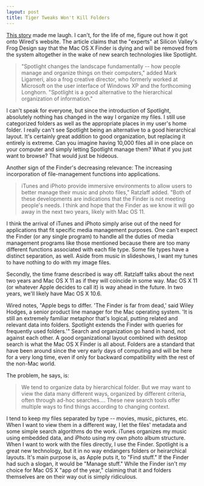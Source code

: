 ```yaml
---
layout: post
title: Tiger Tweaks Won't Kill Folders
---
```

[This story](http://www.wired.com/news/mac/0,2125,67774,00.html "Wired News: Tiger Tweaks Could Kill Folders") made me laugh. I can't, for the life of me, figure out how it got onto Wired's website. The article claims that the "experts" at Silicon Valley's Frog Design say that the Mac OS X Finder is dying and will be removed from the system altogether in the wake of new search technologies like Spotlight.

>"Spotlight changes the landscape fundamentally -- how people manage and organize things on their computers," added Mark Ligameri, also a frog creative director, who formerly worked at Microsoft on the user interface of Windows XP and the forthcoming Longhorn. "Spotlight is a good alternative to the hierarchical organization of information."

I can't speak for everyone, but since the introduction of Spotlight, absolutely nothing has changed in the way I organize my files.  I still use categorized folders as well as the appropriate places in my user's home folder.  I really can't see Spotlight being an alternative to a good hierarchical layout.  It's certainly great addition to good organization, but replacing it entirely is extreme.  Can you imagine having 10,000 files all in one place on your computer and simply letting Spotlight manage them?  What if you just want to browse?  That would just be hideous.

Another sign of the Finder's decreasing relevance: The increasing incorporation of file-management functions into applications.

>iTunes and iPhoto provide immersive environments to allow users to better manage their music and photo files," Ratzlaff added. "Both of these developments are indications that the Finder is not meeting people's needs. I think and hope that the Finder as we know it will go away in the next two years, likely with Mac OS 11.

I think the arrival of iTunes and iPhoto simply arise out of the need for applications that fit specific media management purposes.  One can't expect the Finder (or any single program) to handle all the duties of media management programs like those mentioned because there are too many different functions associated with each file type.  Some file types have a distinct separation, as well.  Aside from music in slideshows, I want my tunes to have nothing to do with my image files.

Secondly, the time frame described is way off.  Ratzlaff talks about the next two years and Mac OS X 11 as if they will coincide in some way.  Mac OS X 11 (or whatever Apple decides to call it) is way ahead in the future.  In two years, we'll likely have Mac OS X 10.6.

Wired notes, "Apple begs to differ. 'The Finder is far from dead,' said Wiley Hodges, a senior product line manager for the Mac operating system. 'It is still an extremely familiar metaphor that's logical, putting related and relevant data into folders. Spotlight extends the Finder with queries for frequently used folders.'"  Search and organization go hand in hand, not against each other.  A good organizational layout combined with desktop search is what the Mac OS X Finder is all about.  Folders are a standard that have been around since the very early days of computing and will be here for a very long time, even if only for backward compatibility with the rest of the non-Mac world.

The problem, he says, is:
    
>We tend to organize data by hierarchical folder. But we may want to view the data many different ways, organized by different criteria, often through ad-hoc searches.... These new search tools offer multiple ways to find things according to changing context.

I tend to keep my files separated by type -- movies, music, pictures, etc.  When I want to view them in a different way, I let the files' metadata and some simple search algorithms do the work.  iTunes organizes my music using embedded data, and iPhoto using my own photo album structure.  When I want to work with the files directly, I use the Finder.  Spotlight is a great new technology, but it in no way endangers folders or heirarchical layouts.  It's main purpose is, as Apple puts it, to "Find stuff."  If the Finder had such a slogan, it would be "Manage stuff."  While the Finder isn't my choice for Mac OS X "app of the year," claiming that it and folders themselves are on their way out is simply ridiculous.

